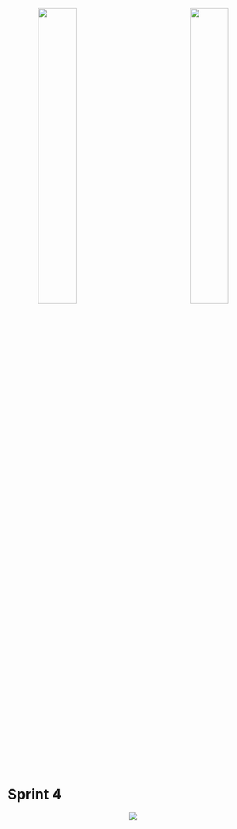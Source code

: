<div>
  <p align="center">
            <img src="https://user-images.githubusercontent.com/56441534/92442086-adf9e000-f185-11ea-8794-b6c5def3daf3.png" width = "39%">
            <img baackgroundcolor="white" width = "20%">
            <img src="https://user-images.githubusercontent.com/58118956/96368863-d97ccc80-112c-11eb-8a52-938b4327fc50.jpg" width = "39%"></p>
</div>    

 # Sprint 4
<p align="center">
  <img src="https://user-images.githubusercontent.com/58118956/98406164-3f81b300-204c-11eb-8445-74e7f75afcb9.png"> </p>
